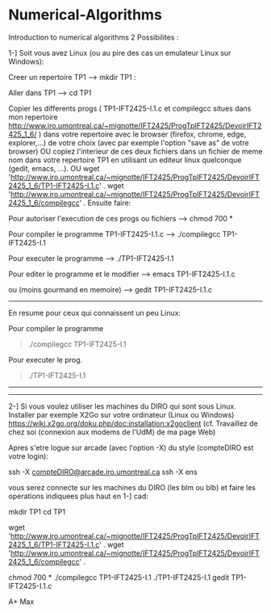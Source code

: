 # Numerical-Algorithms
Introduction to numerical algorithms
2 Possibilites :


1-] Soit vous avez Linux (ou au pire des cas un emulateur Linux sur Windows):

Creer un repertoire TP1
  --> mkdir TP1 : 

Aller dans TP1
  --> cd TP1

Copier les differents progs ( TP1-IFT2425-I.1.c et compilegcc
situes dans mon repertoire http://www.iro.umontreal.ca/~mignotte/IFT2425/ProgTpIFT2425/DevoirIFT2425_1_6/ )
dans votre repertoire avec le browser (firefox, chrome, edge, explorer,...) de votre choix
(avec par exemple l'option "save as" de votre browser)
OU
copiez l'interieur de ces deux fichiers dans un fichier de meme nom dans votre repertoire
TP1 en utilisant un editeur linux quelconque (gedit, emacs, ...).
OU
wget  'http://www.iro.umontreal.ca/~mignotte/IFT2425/ProgTpIFT2425/DevoirIFT2425_1_6/TP1-IFT2425-I.1.c'  .
wget  'http://www.iro.umontreal.ca/~mignotte/IFT2425/ProgTpIFT2425/DevoirIFT2425_1_6/compilegcc'  .
Ensuite faire:

Pour autoriser l'execution de ces progs ou fichiers 
--> chmod 700 *

Pour compiler le programme TP1-IFT2425-I.1.c
--> ./compilegcc TP1-IFT2425-I.1

Pour executer le programme
--> ./TP1-IFT2425-I.1

Pour editer le programme et le modifier
--> emacs TP1-IFT2425-I.1.c

ou (moins gourmand en memoire)
--> gedit TP1-IFT2425-I.1.c   

----
En resume pour ceux qui connaissent un peu Linux:

Pour compiler le programme 
> ./compilegcc TP1-IFT2425-I.1

Pour executer le prog.
> ./TP1-IFT2425-I.1

----------------------------
----------------------------

2-] Si vous voulez utiliser les machines du DIRO qui sont sous Linux.
Installer par exemple X2Go sur votre ordinateur (Linux ou Windows)
https://wiki.x2go.org/doku.php/doc:installation:x2goclient
(cf. Travaillez de chez soi (connexion aux modems de l'UdM) de ma page Web)

Apres s'etre logue sur arcade (avec l'option -X) du style (compteDIRO
est votre login):

ssh -X compteDIRO@arcade.iro.umontreal.ca
ssh -X ens

vous serez connecte sur les machines du DIRO (les blm ou blb)
et faire les operations indiquees plus haut en 1-] cad:

mkdir TP1
cd TP1

wget  'http://www.iro.umontreal.ca/~mignotte/IFT2425/ProgTpIFT2425/DevoirIFT2425_1_6/TP1-IFT2425-I.1.c'  .
wget  'http://www.iro.umontreal.ca/~mignotte/IFT2425/ProgTpIFT2425/DevoirIFT2425_1_6/compilegcc'  .

chmod 700 *
./compilegcc TP1-IFT2425-I.1
./TP1-IFT2425-I.1
gedit TP1-IFT2425-I.1.c



A+
Max
